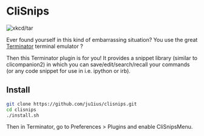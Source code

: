 CliSnips
========

![xkcd/tar](http://imgs.xkcd.com/comics/tar.png)

Ever found yourself in this kind of embarrassing situation?
You use the great [Terminator](http://gnometerminator.blogspot.fr/p/introduction.html) terminal emulator ?

Then this Terminator plugin is for you!
It provides a snippet library (similar to clicompanion2) in which you can save/edit/search/recall
your commands (or any code snippet for use in i.e. ipython or irb).


## Install

```sh
git clone https://github.com/ju1ius/clisnips.git
cd clisnips
./install.sh
```

Then in Terminator, go to Preferences > Plugins and enable CliSnipsMenu.
